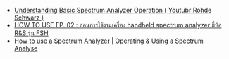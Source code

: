 
- [Understanding Basic Spectrum Analyzer Operation ( Youtubr Rohde Schwarz )](https://www.youtube.com/watch?v=P5gxNGckjLc)
- [HOW TO USE EP. 02 : สอนการใช้งานเครื่อง handheld spectrum analyzer ยี่ห้อ R&S รุ่น FSH](https://www.youtube.com/watch?v=Z2JQGkAG0OA)
- [How to use a Spectrum Analyzer | Operating & Using a Spectrum Analyse](https://www.youtube.com/watch?v=WnKK11UEvVE)
